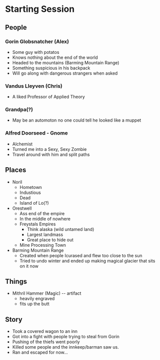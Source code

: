 # Starting Session

## People

### Gorin Globsnatcher (Alex)

- Some guy with potatos
- Knows nothing about the end of the world
- Headed to the mountains (Barming Mountain Range)
- Something suspicious in his backpack
- Will go along with dangerous strangers when asked

### Vandus Lleyven (Chris)

- A liked Professor of Applied Theory

### Grandpa(?)

- May be an automoton no one could tell he looked like a muppet

### Alfred Doorseed - Gnome

- Alchemist
- Turned me into a Sexy, Sexy Zombie
- Travel around with him and split paths

## Places

- Noril
  - Hometown
  - Industious
  - Dead
  - Island of Lo(?)
- Orestwell
  - Ass end of the empire
  - In the middle of nowhere
  - Freystals Empires
    - Think alaska (wild untamed land)
    - Largest landmass
    - Great place to hide out
  - Mine Processing Town
- Barming Mountain Range
  - Created when people Icurased and flew too close to the sun
  - Tried to undo winter and ended up making magical glacier that sits on it now

## Things

- Mithril Hammer (Magic) -- artifact
  - heavily engraved
  - fits up the butt

## Story

- Took a covered wagon to an inn
- Got into a fight with people trying to steal from Gorin
- Pushing of the thiefs went poorly
- Killed some people and the innkeep/barman saw us.
- Ran and escaped for now...
